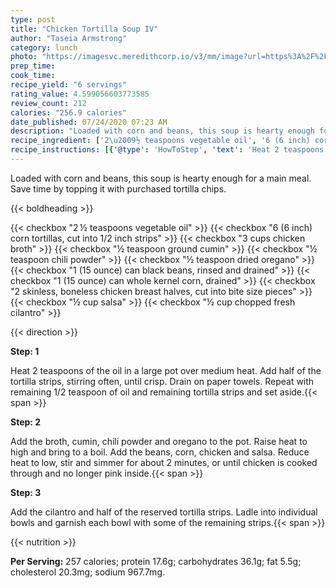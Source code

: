 ```yaml
---
type: post
title: "Chicken Tortilla Soup IV"
author: "Taseia Armstrong"
category: lunch
photo: "https://imagesvc.meredithcorp.io/v3/mm/image?url=https%3A%2F%2Fimages.media-allrecipes.com%2Fuserphotos%2F392255.jpg"
prep_time: 
cook_time: 
recipe_yield: "6 servings"
rating_value: 4.599056603773585
review_count: 212
calories: "256.9 calories"
date_published: 07/24/2020 07:23 AM
description: "Loaded with corn and beans, this soup is hearty enough for a main meal. Save time by topping it with purchased tortilla chips."
recipe_ingredient: ['2\u2009½ teaspoons vegetable oil', '6 (6 inch) corn tortillas, cut into 1/2 inch strips', '3 cups chicken broth', '½ teaspoon ground cumin', '½ teaspoon chili powder', '½ teaspoon dried oregano', '1 (15 ounce) can black beans, rinsed and drained', '1 (15 ounce) can whole kernel corn, drained', '2 skinless, boneless chicken breast halves, cut into bite size pieces', '½ cup salsa', '½ cup chopped fresh cilantro']
recipe_instructions: [{'@type': 'HowToStep', 'text': 'Heat 2 teaspoons of the oil in a large pot over medium heat. Add half of the tortilla strips, stirring often, until crisp. Drain on paper towels. Repeat with remaining 1/2 teaspoon of oil and remaining tortilla strips and set aside.\n'}, {'@type': 'HowToStep', 'text': 'Add the broth, cumin, chili powder and oregano to the pot. Raise heat to high and bring to a boil. Add the beans, corn, chicken and salsa. Reduce heat to low, stir and simmer for about 2 minutes, or until chicken is cooked through and no longer pink inside.\n'}, {'@type': 'HowToStep', 'text': 'Add the cilantro and half of the reserved tortilla strips. Ladle into individual bowls and garnish each bowl with some of the remaining strips.\n'}]
---
```


Loaded with corn and beans, this soup is hearty enough for a main meal. Save time by topping it with purchased tortilla chips. 

{{< boldheading >}}

{{< checkbox "2 ½ teaspoons vegetable oil" >}}
{{< checkbox "6 (6 inch) corn tortillas, cut into 1/2 inch strips" >}}
{{< checkbox "3 cups chicken broth" >}}
{{< checkbox "½ teaspoon ground cumin" >}}
{{< checkbox "½ teaspoon chili powder" >}}
{{< checkbox "½ teaspoon dried oregano" >}}
{{< checkbox "1 (15 ounce) can black beans, rinsed and drained" >}}
{{< checkbox "1 (15 ounce) can whole kernel corn, drained" >}}
{{< checkbox "2  skinless, boneless chicken breast halves, cut into bite size pieces" >}}
{{< checkbox "½ cup salsa" >}}
{{< checkbox "½ cup chopped fresh cilantro" >}}


{{< direction >}}

**Step: 1**

Heat 2 teaspoons of the oil in a large pot over medium heat. Add half of the tortilla strips, stirring often, until crisp. Drain on paper towels. Repeat with remaining 1/2 teaspoon of oil and remaining tortilla strips and set aside.{{< span >}}

**Step: 2**

Add the broth, cumin, chili powder and oregano to the pot. Raise heat to high and bring to a boil. Add the beans, corn, chicken and salsa. Reduce heat to low, stir and simmer for about 2 minutes, or until chicken is cooked through and no longer pink inside.{{< span >}}

**Step: 3**

Add the cilantro and half of the reserved tortilla strips. Ladle into individual bowls and garnish each bowl with some of the remaining strips.{{< span >}}

{{< nutrition >}}

**Per Serving:** 257 calories; protein 17.6g; carbohydrates 36.1g; fat 5.5g; cholesterol 20.3mg; sodium 967.7mg.